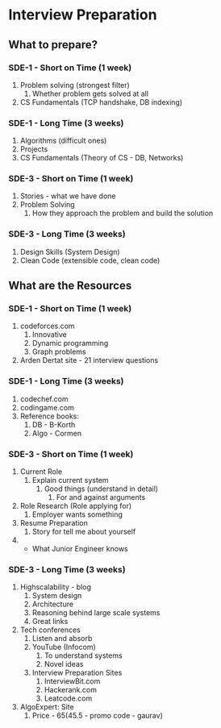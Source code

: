 # Interview Preparation #
## What to prepare? ##
### SDE-1 - Short on Time (1 week) ###
1. Problem solving (strongest filter)
	1. Whether problem gets solved at all
2. CS Fundamentals (TCP handshake, DB indexing)

### SDE-1 - Long Time (3 weeks) ###
1. Algorithms (difficult ones)
2. Projects
3. CS Fundamentals (Theory of CS - DB, Networks)

### SDE-3 - Short on Time (1 week) ###
1. Stories - what we have done
2. Problem Solving
	1. How they approach the problem and build the solution

### SDE-3 - Long Time (3 weeks) ###
1. Design Skills (System Design)
2. Clean Code (extensible code, clean code)

## What are the Resources ##
### SDE-1 - Short on Time (1 week) ###
1. codeforces.com
	1. Innovative
	2. Dynamic programming
	3. Graph problems
2. Arden Dertat site - 21 interview questions

### SDE-1 - Long Time (3 weeks) ###
1. codechef.com
2. codingame.com
3. Reference books:
	1. DB - B-Korth
	2. Algo - Cormen

### SDE-3 - Short on Time (1 week) ###
1. Current Role
	1. Explain current system
		1. Good things (understand in detail)
			1. For and against arguments
2. Role Research (Role applying for)
	1. Employer wants something
3. Resume Preparation
	1. Story for tell me about yourself
4. + What Junior Engineer knows

### SDE-3 - Long Time (3 weeks) ###
1. Highscalability - blog
	1. System design
	2. Architecture
	3. Reasoning behind large scale systems
	4. Great links
2. Tech conferences
	1. Listen and absorb
	2. YouTube (Infocom)
		1. To understand systems
		2. Novel ideas
	3. Interview Preparation Sites
		1. InterviewBit.com
		2. Hackerank.com
		3. Leatcode.com
3. AlgoExpert: Site
	1. Price - $65 ($45.5 - promo code - gaurav)